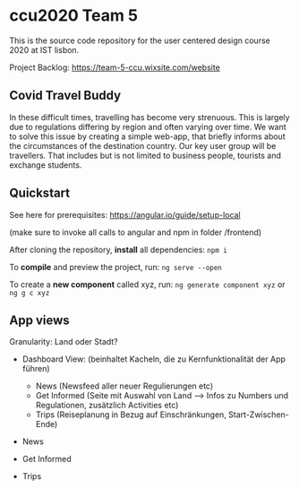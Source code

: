 # ccu2020 Team 5

This is the source code repository for the user centered design course 2020 at IST lisbon.

Project Backlog:
https://team-5-ccu.wixsite.com/website

## Covid Travel Buddy

In these difficult times, travelling has become very strenuous. This is largely due to regulations differing by region and often varying over time. We want to solve this issue by creating a simple web-app, that briefly informs about the circumstances of the destination country. Our key user group will be travellers. That includes but is not limited to business people, tourists and exchange students.

## Quickstart

See here for prerequisites:
https://angular.io/guide/setup-local

(make sure to invoke all calls to angular and npm in folder /frontend)

After cloning the repository, **install** all dependencies: `npm i`

To **compile** and preview the project, run: `ng serve --open`

To create a **new component** called xyz, run: `ng generate component xyz` or `ng g c xyz`


## App views

Granularity: Land oder Stadt?

- Dashboard View: (beinhaltet Kacheln, die zu Kernfunktionalität der App führen)
  - News (Newsfeed aller neuer Regulierungen etc)
  - Get Informed (Seite mit Auswahl von Land --> Infos zu Numbers und Regulationen, zusätzlich Activities etc)
  - Trips (Reiseplanung in Bezug auf Einschränkungen, Start-Zwischen-Ende)
  
- News
- Get Informed
- Trips

